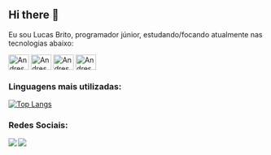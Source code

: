 ## Hi there 👋

Eu sou Lucas Brito, programador júnior, estudando/focando atualmente nas tecnologias abaixo:
<br>

<img align="center" alt="Andressa-html" height="30" width="40" src="https://cdn.jsdelivr.net/gh/devicons/devicon/icons/html5/html5-original.svg"/> <img align="center" alt="Andressa-html" height="30" width="40" src="https://cdn.jsdelivr.net/gh/devicons/devicon/icons/css3/css3-original.svg"/> <img align="center" alt="Andressa-html" height="30" width="40" src="https://cdn.jsdelivr.net/gh/devicons/devicon/icons/javascript/javascript-original.svg"/> <img align="center" alt="Andressa-html" height="30" width="40" src="https://cdn.jsdelivr.net/gh/devicons/devicon/icons/react/react-original.svg"/>
  
<h3>Linguagens mais utilizadas:</h3>


[![Top Langs](https://github-readme-stats.vercel.app/api/top-langs/?username=lucassbrito&layout=compact)](https://github.com/USERNAME/github-readme-stats)

<b>

<h3>Redes Sociais:</h3>

<a href="https://www.linkedin.com/in/lucas-brito-568939a6/"><img src="https://img.shields.io/badge/LinkedIn-0077B5?style=for-the-badge&logo=linkedin&logoColor=white"></a> <a href="https://www.instagram.com/_britolucas_/"><img src="https://img.shields.io/badge/Instagram-E4405F?style=for-the-badge&logo=instagram&logoColor=white"></a>



